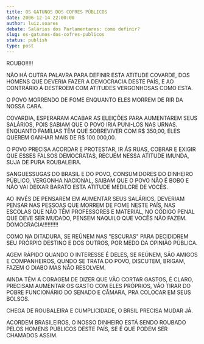 ```yaml
---
title: OS GATUNOS DOS COFRES PÚBLICOS
date: 2006-12-14 22:00:00
author: luiz.soares
debate: Salários dos Parlamentares: como definir?
slug: os-gatunos-dos-cofres-publicos
status: publish 
type: post
---
```


ROUBO!!!!!  

NÃO HÁ OUTRA PALAVRA PARA DEFINIR ESTA ATITUDE COVARDE, DOS HOMENS QUE DEVERIA FAZER A DEMOCRACIA DESTE PAÍS, E AO CONTRÁRIO Á DESTROEM COM ATITUDES VERGONHOSAS COMO ESTA.  

O POVO MORRENDO DE FOME ENQUANTO ELES MORREM DE RIR DA NOSSA CARA.  

COVARDIA, ESPERARAM ACABAR AS ELEIÇÕES PARA AUMENTAREM SEUS SALÁRIOS, POIS SABIAM QUE O POVO IRIA PUNI-LOS NAS URNAS. ENQUANTO FAMÍLIAS TÊM QUE SOBREVIVER COM R$ 350,00, ELES QUEREM GANHAR MAIS DE R$ 100.000,00.  

O POVO PRECISA ACORDAR E PROTESTAR, IR ÁS RUAS, COBRAR E EXIGIR QUE ESSES FALSOS DEMOCRATAS, RECUEM NESSA ATITUDE IMUNDA, SUJA DE PURA ROUBALEIRA.  

SANGUESSUGAS DO BRASIL E DO POVO, CONSUMIDORES DO DINHEIRO PÚBLICO, VERGONHA NACIONAL, SAIBAM QUE O POVO NÃO É BOBO E NÃO VAI DEIXAR BARATO ESTA ATITUDE MEDILCRE DE VOCÊS.  

AO INVÉS DE PENSAREM EM AUMENTAR SEUS SALÁRIOS, DEVERIAM PENSAR NAS PESSOAS QUE MORREM DE FOME NESTE PAÍS, NAS ESCOLAS QUE NÃO TÊM PROFESSORES E MATERIAL, NO CÓDIGO PENAL QUE DEVE SER MUDADO, PENSEM NAQUILO QUE VOCÊS NÃO FAZEM. DOMOCRACIA!!!!!!!!!!  

COMO NA DITADURA, SE REÚNEM NAS "ESCURAS" PARA DECIDIDREM SEU PRÓRPIO DESTINO E DOS OUTROS, POR MEDO DA OPINIÃO PÚBLICA.  

AGEM RÁPIDO QUANDO O INTERESSE É DELES, SE REÚNEM, SÃO AMIGOS E COMPANHEIROS, QUNDO SE TRATA DO POVO, DISCUTEM, BRIGAM, FAZEM O DIABO MAS NÃO RESOLVEM.  

AINDA TÊM A CORAGEM DE DIZER QUE VÃO CORTAR GASTOS, É CLARO, PRECISAM AUMENTAR OS GASTO COM ELES PRÓPRIOS, VÃO TIRAR DO POBRE FUNCIONÁRIO DO SENADO E CÂMARA, PRA COLOCAR EM SEUS BOLSOS.  

  

CHEGA DE ROUBALEIRA E CUMPLICIDADE, O BRSIL PRECISA MUDAR JÁ.  

ACORDEM BRASILEIROS, O NOSSO DINHEIRO ESTÁ SENDO ROUBADO PELOS HOMENS PÚBLICOS DESTE PAÍS, SE É QUE PODEM SER CHAMADOS ASSIM.
